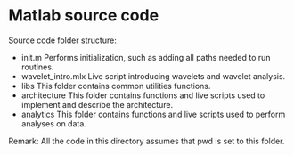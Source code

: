 # Matlab source code
Source code folder structure:
- init.m Performs initialization, such as adding all paths needed to run routines.
- wavelet_intro.mlx Live script introducing wavelets and wavelet analysis.
- libs This folder contains common utilities functions.
- architecture This folder contains functions and live scripts used to implement and describe the architecture.
- analytics This folder contains functions and live scripts used to perform analyses on data.

Remark: All the code in this directory assumes that pwd is set to this folder.